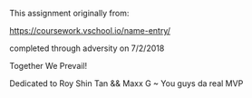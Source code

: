 This assignment originally from:

https://coursework.vschool.io/name-entry/

completed through adversity on 7/2/2018

Together We Prevail!

Dedicated to Roy Shin Tan && Maxx G ~ You guys da real MVP